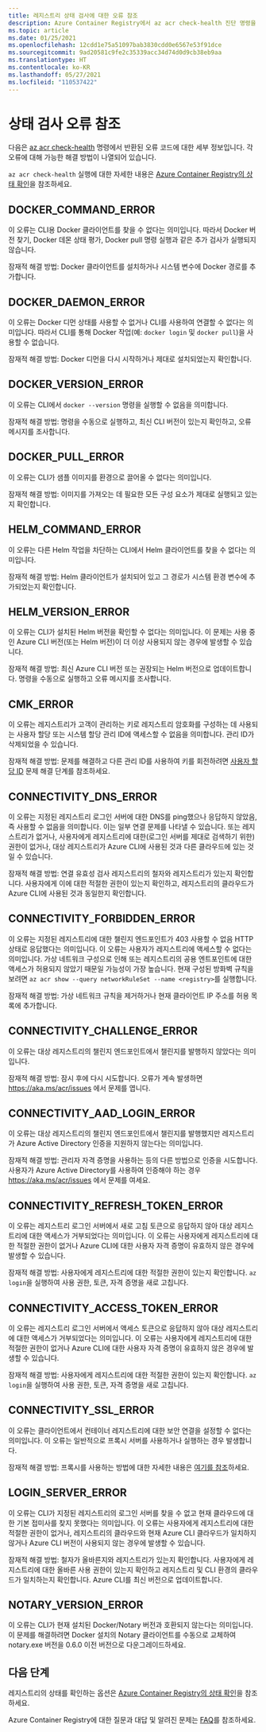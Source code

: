 ```yaml
---
title: 레지스트리 상태 검사에 대한 오류 참조
description: Azure Container Registry에서 az acr check-health 진단 명령을 실행하여 발견된 문제에 대한 오류 코드 및 가능한 해결 방법
ms.topic: article
ms.date: 01/25/2021
ms.openlocfilehash: 12cdd1e75a51097bab3830cdd0e6567e53f91dce
ms.sourcegitcommit: 9ad20581c9fe2c35339acc34d74d0d9cb38eb9aa
ms.translationtype: HT
ms.contentlocale: ko-KR
ms.lasthandoff: 05/27/2021
ms.locfileid: "110537422"
---
```

# <a name="health-check-error-reference"></a>상태 검사 오류 참조

다음은 [az acr check-health][az-acr-check-health] 명령에서 반환된 오류 코드에 대한 세부 정보입니다. 각 오류에 대해 가능한 해결 방법이 나열되어 있습니다.

`az acr check-health` 실행에 대한 자세한 내용은 [Azure Container Registry의 상태 확인](container-registry-check-health.md)을 참조하세요.

## <a name="docker_command_error"></a>DOCKER_COMMAND_ERROR

이 오류는 CLI용 Docker 클라이언트를 찾을 수 없다는 의미입니다. 따라서 Docker 버전 찾기, Docker 데몬 상태 평가, Docker pull 명령 실행과 같은 추가 검사가 실행되지 않습니다.

잠재적 해결 방법: Docker 클라이언트를 설치하거나 시스템 변수에 Docker 경로를 추가합니다.

## <a name="docker_daemon_error"></a>DOCKER_DAEMON_ERROR

이 오류는 Docker 디먼 상태를 사용할 수 없거나 CLI를 사용하여 연결할 수 없다는 의미입니다. 따라서 CLI를 통해 Docker 작업(예: `docker login` 및 `docker pull`)을 사용할 수 없습니다.

잠재적 해결 방법: Docker 디먼을 다시 시작하거나 제대로 설치되었는지 확인합니다.

## <a name="docker_version_error"></a>DOCKER_VERSION_ERROR

이 오류는 CLI에서 `docker --version` 명령을 실행할 수 없음을 의미합니다.

잠재적 해결 방법: 명령을 수동으로 실행하고, 최신 CLI 버전이 있는지 확인하고, 오류 메시지를 조사합니다.

## <a name="docker_pull_error"></a>DOCKER_PULL_ERROR

이 오류는 CLI가 샘플 이미지를 환경으로 끌어올 수 없다는 의미입니다.

잠재적 해결 방법: 이미지를 가져오는 데 필요한 모든 구성 요소가 제대로 실행되고 있는지 확인합니다.

## <a name="helm_command_error"></a>HELM_COMMAND_ERROR

이 오류는 다른 Helm 작업을 차단하는 CLI에서 Helm 클라이언트를 찾을 수 없다는 의미입니다.

잠재적 해결 방법: Helm 클라이언트가 설치되어 있고 그 경로가 시스템 환경 변수에 추가되었는지 확인합니다.

## <a name="helm_version_error"></a>HELM_VERSION_ERROR

이 오류는 CLI가 설치된 Helm 버전을 확인할 수 없다는 의미입니다. 이 문제는 사용 중인 Azure CLI 버전(또는 Helm 버전)이 더 이상 사용되지 않는 경우에 발생할 수 있습니다.

잠재적 해결 방법: 최신 Azure CLI 버전 또는 권장되는 Helm 버전으로 업데이트합니다. 명령을 수동으로 실행하고 오류 메시지를 조사합니다.

## <a name="cmk_error"></a>CMK_ERROR

이 오류는 레지스트리가 고객이 관리하는 키로 레지스트리 암호화를 구성하는 데 사용되는 사용자 할당 또는 시스템 할당 관리 ID에 액세스할 수 없음을 의미합니다. 관리 ID가 삭제되었을 수 있습니다.  

잠재적 해결 방법: 문제를 해결하고 다른 관리 ID를 사용하여 키를 회전하려면 [사용자 할당 ID](container-registry-customer-managed-keys.md#troubleshoot) 문제 해결 단계를 참조하세요.

## <a name="connectivity_dns_error"></a>CONNECTIVITY_DNS_ERROR

이 오류는 지정된 레지스트리 로그인 서버에 대한 DNS를 ping했으나 응답하지 않았음, 즉 사용할 수 없음을 의미합니다. 이는 일부 연결 문제를 나타낼 수 있습니다. 또는 레지스트리가 없거나, 사용자에게 레지스트리에 대한(로그인 서버를 제대로 검색하기 위한) 권한이 없거나, 대상 레지스트리가 Azure CLI에 사용된 것과 다른 클라우드에 있는 것일 수 있습니다.

잠재적 해결 방법: 연결 유효성 검사 레지스트리의 철자와 레지스트리가 있는지 확인합니다. 사용자에게 이에 대한 적절한 권한이 있는지 확인하고, 레지스트리의 클라우드가 Azure CLI에 사용된 것과 동일한지 확인합니다.

## <a name="connectivity_forbidden_error"></a>CONNECTIVITY_FORBIDDEN_ERROR

이 오류는 지정된 레지스트리에 대한 챌린지 엔드포인트가 403 사용할 수 없음 HTTP 상태로 응답했다는 의미입니다. 이 오류는 사용자가 레지스트리에 액세스할 수 없다는 의미입니다. 가상 네트워크 구성으로 인해 또는 레지스트리의 공용 엔트포인트에 대한 액세스가 허용되지 않았기 때문일 가능성이 가장 높습니다. 현재 구성된 방화벽 규칙을 보려면 `az acr show --query networkRuleSet --name <registry>`를 실행합니다.

잠재적 해결 방법: 가상 네트워크 규칙을 제거하거나 현재 클라이언트 IP 주소를 허용 목록에 추가합니다.

## <a name="connectivity_challenge_error"></a>CONNECTIVITY_CHALLENGE_ERROR

이 오류는 대상 레지스트리의 챌린지 엔드포인트에서 챌린지를 발행하지 않았다는 의미입니다.

잠재적 해결 방법: 잠시 후에 다시 시도합니다. 오류가 계속 발생하면 https://aka.ms/acr/issues 에서 문제를 엽니다.

## <a name="connectivity_aad_login_error"></a>CONNECTIVITY_AAD_LOGIN_ERROR

이 오류는 대상 레지스트리의 챌린지 엔드포인트에서 챌린지를 발행했지만 레지스트리가 Azure Active Directory 인증을 지원하지 않는다는 의미입니다.

잠재적 해결 방법: 관리자 자격 증명을 사용하는 등의 다른 방법으로 인증을 시도합니다. 사용자가 Azure Active Directory를 사용하여 인증해야 하는 경우 https://aka.ms/acr/issues 에서 문제를 여세요.

## <a name="connectivity_refresh_token_error"></a>CONNECTIVITY_REFRESH_TOKEN_ERROR

이 오류는 레지스트리 로그인 서버에서 새로 고침 토큰으로 응답하지 않아 대상 레지스트리에 대한 액세스가 거부되었다는 의미입니다. 이 오류는 사용자에게 레지스트리에 대한 적절한 권한이 없거나 Azure CLI에 대한 사용자 자격 증명이 유효하지 않은 경우에 발생할 수 있습니다.

잠재적 해결 방법: 사용자에게 레지스트리에 대한 적절한 권한이 있는지 확인합니다. `az login`을 실행하여 사용 권한, 토큰, 자격 증명을 새로 고칩니다.

## <a name="connectivity_access_token_error"></a>CONNECTIVITY_ACCESS_TOKEN_ERROR

이 오류는 레지스트리 로그인 서버에서 액세스 토큰으로 응답하지 않아 대상 레지스트리에 대한 액세스가 거부되었다는 의미입니다. 이 오류는 사용자에게 레지스트리에 대한 적절한 권한이 없거나 Azure CLI에 대한 사용자 자격 증명이 유효하지 않은 경우에 발생할 수 있습니다.

잠재적 해결 방법: 사용자에게 레지스트리에 대한 적절한 권한이 있는지 확인합니다. `az login`을 실행하여 사용 권한, 토큰, 자격 증명을 새로 고칩니다.

## <a name="connectivity_ssl_error"></a>CONNECTIVITY_SSL_ERROR

이 오류는 클라이언트에서 컨테이너 레지스트리에 대한 보안 연결을 설정할 수 없다는 의미입니다. 이 오류는 일반적으로 프록시 서버를 사용하거나 실행하는 경우 발생합니다.

잠재적 해결 방법: 프록시를 사용하는 방법에 대한 자세한 내용은 [여기를 참조](/cli/azure/use-cli-effectively)하세요.

## <a name="login_server_error"></a>LOGIN_SERVER_ERROR

이 오류는 CLI가 지정된 레지스트리의 로그인 서버를 찾을 수 없고 현재 클라우드에 대한 기본 접미사를 찾지 못했다는 의미입니다. 이 오류는 사용자에게 레지스트리에 대한 적절한 권한이 없거나, 레지스트리의 클라우드와 현재 Azure CLI 클라우드가 일치하지 않거나 Azure CLI 버전이 사용되지 않는 경우에 발생할 수 있습니다.

잠재적 해결 방법: 철자가 올바른지와 레지스트리가 있는지 확인합니다. 사용자에게 레지스트리에 대한 올바른 사용 권한이 있는지 확인하고 레지스트리 및 CLI 환경의 클라우드가 일치하는지 확인합니다. Azure CLI를 최신 버전으로 업데이트합니다.

## <a name="notary_version_error"></a>NOTARY_VERSION_ERROR

이 오류는 CLI가 현재 설치된 Docker/Notary 버전과 호환되지 않는다는 의미입니다. 이 문제를 해결하려면 Docker 설치의 Notary 클라이언트를 수동으로 교체하여 notary.exe 버전을 0.6.0 이전 버전으로 다운그레이드하세요.

## <a name="next-steps"></a>다음 단계

레지스트리의 상태를 확인하는 옵션은 [Azure Container Registry의 상태 확인](container-registry-check-health.md)을 참조하세요.

Azure Container Registry에 대한 질문과 대답 및 알려진 문제는 [FAQ](container-registry-faq.md)를 참조하세요.





<!-- LINKS - internal -->
[az-acr-check-health]: /cli/azure/acr#az_acr_check_health
